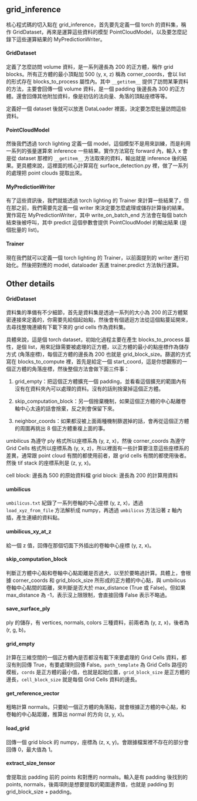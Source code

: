 ## grid_inference

核心程式碼的切入點在 grid_inference，首先要先定義一個 torch 的資料集，稱作 GridDataset，再來是運算這些資料的模型 PointCloudModel，以及要怎麼記錄下這些運算結果的 MyPredictionWriter。

#### GridDataset

定義了怎麼訪問 volume 資料，是一系列邊長為 200 的正方體，稱作 grid blocks。所有正方體的最小頂點加 500 (y, x, z) 稱為 corner_coords，會以 list 的形式存在 blocks_to_process 屬性內。其中 `__getitem__` 提供了訪問某筆資料的方法，主要會回傳一個 volume 資料，是一個 padding 後邊長為 300 的正方體。還會回傳其他附加資料，像是初估的法向量、角落的頂點座標等等。

定義好一個 dataset 後就可以放進 DataLoader 裡面，決定要怎麼批量訪問這些資料。

#### PointCloudModel

然後我們透過 torch lighting 定義一個 model，這個模型不是用來訓練，而是利用一系列的張量運算來 inference 一些結果。實作方法寫在 forward 內，輸入 x 會是從 dataset 那裡的 `__getitem__` 方法取來的資料，輸出就是 inference 後的結果。更具體來說，這裡面的核心計算寫在 surface_detection.py 裡，做了一系列的處理把 point clouds 提取出來。

#### MyPredictionWriter

有了這些資訊後，我們就能透過 torch lighting 的 Trainer 來計算一些結果了，但在那之前，我們需要先定義一個 writer 來決定要怎麼處理或儲存計算後的結果。實作寫在 MyPredictionWriter，其中 write_on_batch_end 方法會在每個 batch 結束後被呼叫，其中 predict 這個參數會提供 PointCloudModel 的輸出結果 (是個批量的 list)。

#### Trainer

現在我們就可以定義一個 torch lighting 的 Trainer，以前面提到的 writer 進行初始化。然後把對應的 model, dataloader 丟進 trainer.predict 方法執行運算。

## Other details

#### GridDataset

資料集的準備有不少細節，首先是資料集是透過一系列的大小為 200 的正方體緊密連接來定義的，你需要先給個起始點，然後會有個遞迴方法從這個點蔓延開來，去尋找整塊連續有下載下來的 grid cells 作為資料集。

具體來說，這是個 torch dataset，初始化過程主要在產生 blocks_to_process 屬性，是個 list，用來記錄需要被處理的正方體，以正方體的最小的點座標作為儲存方式 (角落座標)，每個正方體的邊長為 200 也就是 grid_block_size。篩選的方式寫在 blocks_to_compute 裡，首先是給定一個 start_coord，這是你想觀察的一個正方體的角落座標，然後整個方法會做下面三件事：

1. grid_empty：把這個正方體擴充一個 padding，並看看這個擴充的範圍內有沒有在資料夾內可以處理的資料。沒有的話則捨棄掉這個正方體。

2. skip_computation_block：另一個捨棄機制，如果這個正方體的中心點離卷軸中心太遠的話會捨棄，反之則會保留下來。

3. neighbor_coords：如果都沒被上面兩種機制篩選掉的話，會再從這個正方體的周圍再挑出 8 個正方體重複上面的事。

umbilicus 為遵守 ply 格式所以座標系為 (y, z, x)，然後 corner_coords 為遵守 Grid Cells 格式所以座標系為 (y, x, z)，所以裡面有一些計算要注意這些座標系的差異，通常跟 point cloud 有關的都使用前者，跟 grid cells 有關的都使用後者。然後 tif stack 的座標系則是 (z, y, x)。

cell block: 邊長為 500 的原始資料檔
grid block: 邊長為 200 的計算用資料

#### umbilicus

`umbilicus.txt` 紀錄了一系列卷軸的中心座標 (y, z, x)，透過 `load_xyz_from_file` 方法解析成 numpy，再透過 `umbilicus` 方法沿著 z 軸內插，產生連續的資料點。

#### umbilicus_xy_at_z

給一個 z 值，回傳在那個切面下外插出的卷軸中心座標 (y, z, x)。

#### skip_computation_block

判斷正方體中心點和卷軸中心點距離是否過大，以至於要略過計算。具體上，會根據 corner_coords 和 grid_block_size 所形成的正方體的中心點，與 umbilicus 卷軸中心點間的距離，來判斷是否大於 max_distance (True 或 False)。但如果 max_distance 為 -1，表示沒上限限制，會直接回傳 False 表示不略過。

#### save_surface_ply

ply 的儲存，有 vertices, normals, colors 三種資料，前兩者為 (y, z, x)，後者為 (r, g, b)。

#### grid_empty

計算在三維空間的一個正方體內是否都沒有載下來要處理的 Grid Cells 資料，都沒有則回傳 True，有要處理則回傳 False。`path_template` 為 Grid Cells 路徑的模板，`cords` 是正方體的最小值，也就是起始位置，`grid_block_size` 是正方體的邊長，`cell_block_size` 就是每個 Grid Cells 資料的邊長。

#### get_reference_vector

粗略計算 normals。只要給一個正方體的角落點，就會根據正方體的中心點，和卷軸的中心點距離，推算出 normal 的方向 (z, y, x)。

#### load_grid

回傳一個 grid block 的 numpy，座標為 (z, x, y)。會跟據檔案裡不存在的部分會回傳 0，最大值為 1。

#### extract_size_tensor

會提取出 padding 前的 points 和對應的 normals。輸入是有 padding 後找到的 points, normals，後兩項則是想要提取的範圍邊界值，也就是 padding 到 grid_block_size + padding。
